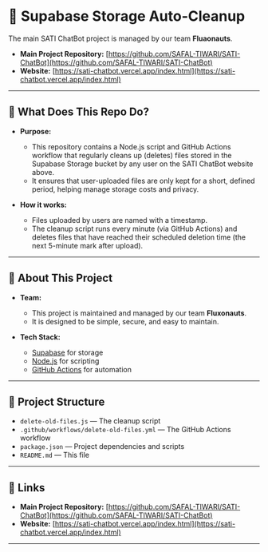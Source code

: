 # 🧹 Supabase Storage Auto-Cleanup

The main SATI ChatBot project is managed by our team **Fluaonauts**.

- **Main Project Repository:** [https://github.com/SAFAL-TIWARI/SATI-ChatBot](https://github.com/SAFAL-TIWARI/SATI-ChatBot)
- **Website:** [https://sati-chatbot.vercel.app/index.html](https://sati-chatbot.vercel.app/index.html)

---

## 🚀 What Does This Repo Do?

- **Purpose:**
  - This repository contains a Node.js script and GitHub Actions workflow that regularly cleans up (deletes) files stored in the Supabase Storage bucket by any user on the SATI ChatBot website above.
  - It ensures that user-uploaded files are only kept for a short, defined period, helping manage storage costs and privacy.

- **How it works:**
  - Files uploaded by users are named with a timestamp.
  - The cleanup script runs every minute (via GitHub Actions) and deletes files that have reached their scheduled deletion time (the next 5-minute mark after upload).

---

## 🌟 About This Project

- **Team:**
  - This project is maintained and managed by our team **Fluxonauts**.
  - It is designed to be simple, secure, and easy to maintain.

- **Tech Stack:**
  - [Supabase](https://supabase.com/) for storage
  - [Node.js](https://nodejs.org/) for scripting
  - [GitHub Actions](https://github.com/features/actions) for automation

---

## 📂 Project Structure

- `delete-old-files.js` — The cleanup script
- `.github/workflows/delete-old-files.yml` — The GitHub Actions workflow
- `package.json` — Project dependencies and scripts
- `README.md` — This file

---

## 🔗 Links

- **Main Project Repository:** [https://github.com/SAFAL-TIWARI/SATI-ChatBot](https://github.com/SAFAL-TIWARI/SATI-ChatBot)
- **Website:** [https://sati-chatbot.vercel.app/index.html](https://sati-chatbot.vercel.app/index.html)

--- 